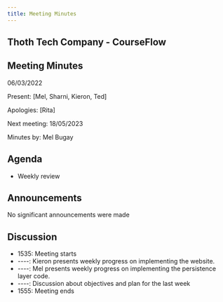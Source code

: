 ```yaml
---
title: Meeting Minutes
---
```


## Thoth Tech Company - CourseFlow

## Meeting Minutes

06/03/2022

Present: [Mel, Sharni, Kieron, Ted]

Apologies: [Rita]

Next meeting: 18/05/2023

Minutes by: Mel Bugay

## Agenda

- Weekly review

## Announcements

No significant announcements were made

## Discussion

- 1535: Meeting starts
- ----: Kieron presents weekly progress on implementing the website.
- ----: Mel presents weekly progress on implementing the persistence layer code.
- ----: Discussion about objectives and plan for the last week
- 1555: Meeting ends
